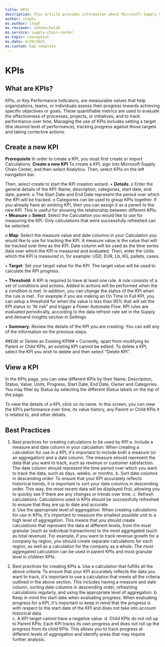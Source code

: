 ```yaml
---
title: KPIs
description: This article provides information about Microsoft Supply Chain Center's KPIs feature.
author: itayhi
ms.author: itayh
ms.reviewer: johnmichalak
ms.service: supply-chain-center
ms.topic: conceptual
ms.date: 4/29/2023
ms.custom: bap-template
---
```



# KPIs

## What are KPIs?
KPIs, or Key Performance Indicators, are measurable values that help organizations, teams, or individuals assess their progress towards achieving specific objectives or goals. These quantifiable metrics are used to evaluate the effectiveness of processes, projects, or initiatives, and to track performance over time. Managing the use of KPIs includes setting a target (the desired level of performance), tracking progress against those targets and taking corrective actions.

## Create a new KPI
**Prerequisite**
In order to create a KPI, you must first create or import Calculations. 
**Create a new KPI**
To create a KPI, sign into Microsoft Supply Chain Center, and then select Analytics.  Then, select KPIs on the left navigation bar. 
 
Then, select create to start the KPI creation wizard.
•	**Details**:
o	Enter the general details of the KPI: Name, description, categories, start date, end date, parent. 
o	The Start Date and End Date represent the period over which the KPI will be tracked.
o	Categories can be used to group KPIs together. 
If you already have an existing KPI, then you can assign it as a parent to the new KPI. This is useful for showing the relationship between different KPIs.   
•	**Measure**
o	**Select**: Select the Calculation you would like to use for measuring the KPI. Only calculations that were successfully refreshed can be selected.
 
o	**Map**: Select the measure value and date columns in your Calculation you would like to use for tracking the KPI. A measure value is the value that will be tracked over time as the KPI. Date column will be used as the time series data over which the KPI is measured and evaluated. Then, enter the Units which the KPI is measured in, for example: USD, EUR, Lb, KG, pallets, cases. 
 
•	**Target**: Set your target value for the KPI. The target value will be used to calculate the KPI progress. 
 
•	**Threshold**: A KPI is required to have at least one rule. A rule consists of a set of conditions and actions. Added to actions will be performed when the a condition is met. In addition, you can change the status of the KPI when the rule is met.. For example if you are making  an On Time In Full KPI, you can setup a threshold for when the value is less than 95% that will set the KPI status to “At risk” and trigger a Power Automate Flow. KPI rules are evaluated periodically, according to the data refresh rate set in the Supply and demand insights section in Settings. 
 
•	**Summary**: Review the details of the KPI you are creating. You can edit any of the information on the previous steps.
 
##Edit or Delete an Existing KPI##
•	Currently, apart from modifying its Parent or Child KPIs,  an existing KPI cannot be edited. To delete a KPI, select the KPI you wish to delete and then select “Delete KPI”.

## View a KPI
In the KPIs page, you can view different KPIs by their Name, Description, Status, Value, Units, Progress, Start Date, End Date, Owner and Categories. You may filter by Status by selecting the different Status labels on the top of the page.
 
To view the details of a KPI, click on its name. In this screen, you can view the KPI’s performance over time, its value history, any Parent or Child KPIs it is related to, and other details. 
 
## Best Practices 

1.	Best practices for creating calculations to be used by KPI 
a.	Include a measure and date column in your calculation: 
When creating a calculation for use in a KPI, it's important to include both a measure (or an aggregation) and a date column. The measure should represent the data that you want to track, such as revenue or customer satisfaction. The date column should represent the time period over which you want to track the data, such as days, weeks, or months. 
b.	Sort date columns in descending order: 
To ensure that your KPI accurately reflects historical trends, it is important to sort your date columns in descending order. This way, the most recent data will be displayed first, allowing you to quickly see if there are any changes or trends over time. 
c.	Refresh calculations: 
Calculations used in KPIs should be successfully refreshed to ensure that they are up to date and accurate.  
d.	Use the appropriate level of aggregation: 
When creating calculations for use in KPIs, it's important to measure the smallest possible unit to a high level of aggregation. This means that you should create calculations that represent the data at different levels, from the most granular (such as individual transactions) to the most aggregated (such as total revenue). For example, if you want to track revenue growth for a company by region, you should create separate calculations for each region, as well as a calculation for the company as a whole. The most aggregated calculation can be used in parent KPIs and most granular level in children KPIs. 
 
2.	Best practices for creating KPIs 
a.	Use a calculation that fulfills all the above criteria: 
To ensure that your KPI accurately reflects the data you want to track, it's important to use a calculation that meets all the criteria outlined in the above section. This includes having a measure and date column, sorting date columns in descending order, refreshing calculations regularly, and using the appropriate level of aggregation. 
b.	Keep in mind the start date when evaluating progress: 
When evaluating progress for a KPI, it's important to keep in mind that the progress is with respect to the start date of the KPI and does not take into account historical data.  
c.	A KPI target cannot have a negative value.
d.	Child KPIs do not roll up to Parent KPIs: 
Each KPI tracks its own progress and does not roll up the progress from its child KPIs. This allows you to track progress at different levels of aggregation and identify areas that may require further analysis. 

